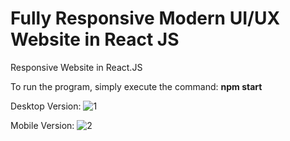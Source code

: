 # Fully Responsive Modern UI/UX Website in React JS

Responsive Website in React.JS

To run the program, simply execute the command: 
**npm start**

Desktop Version:
![1](https://github.com/fhvicente/responsive-react-website/assets/134304084/518f798c-5429-4595-8c93-c2333856174e)

Mobile Version:
![2](https://github.com/fhvicente/responsive-react-website/assets/134304084/131dae49-1fff-4304-984c-dd8a524f7971)
